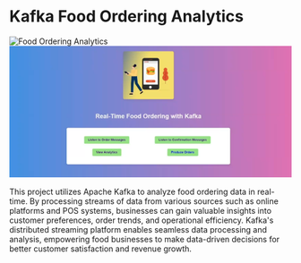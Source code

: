 # Kafka Food Ordering Analytics

![Food Ordering Analytics](home.PNG)
<img src="static/home.PNG">

This project utilizes Apache Kafka to analyze food ordering data in real-time. By processing streams of data from various sources such as online platforms and POS systems, businesses can gain valuable insights into customer preferences, order trends, and operational efficiency. Kafka's distributed streaming platform enables seamless data processing and analysis, empowering food businesses to make data-driven decisions for better customer satisfaction and revenue growth.

